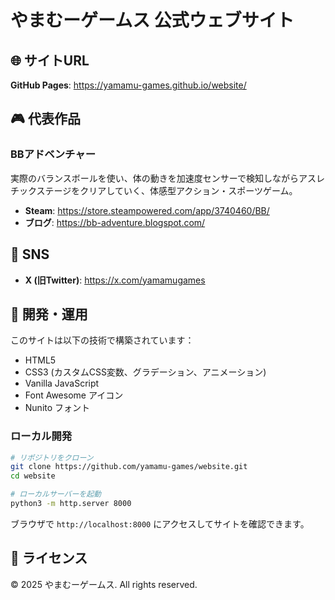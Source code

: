 # やまむーゲームス 公式ウェブサイト

## 🌐 サイトURL

**GitHub Pages**: https://yamamu-games.github.io/website/

## 🎮 代表作品

### BBアドベンチャー
実際のバランスボールを使い、体の動きを加速度センサーで検知しながらアスレチックステージをクリアしていく、体感型アクション・スポーツゲーム。

- **Steam**: https://store.steampowered.com/app/3740460/BB/
- **ブログ**: https://bb-adventure.blogspot.com/

## 📱 SNS

- **X (旧Twitter)**: https://x.com/yamamugames

## 🚀 開発・運用

このサイトは以下の技術で構築されています：

- HTML5
- CSS3 (カスタムCSS変数、グラデーション、アニメーション)
- Vanilla JavaScript
- Font Awesome アイコン
- Nunito フォント

### ローカル開発

```bash
# リポジトリをクローン
git clone https://github.com/yamamu-games/website.git
cd website

# ローカルサーバーを起動
python3 -m http.server 8000
```

ブラウザで `http://localhost:8000` にアクセスしてサイトを確認できます。

## 📄 ライセンス

© 2025 やまむーゲームス. All rights reserved.
